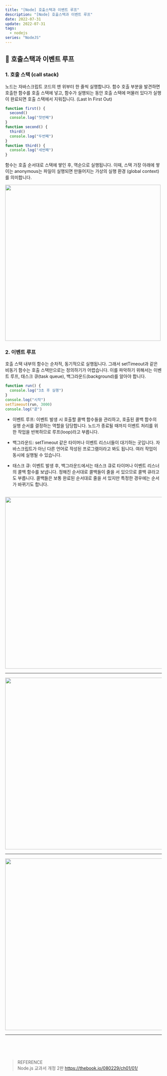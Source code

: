 ```yaml
---
title: "[Node] 호출스택과 이벤트 루프"
description: "[Node] 호출스택과 이벤트 루프"
date: 2022-07-31
update: 2022-07-31
tags:
  - nodejs
series: "NodeJS"
---
```


## 🚀 호출스택과 이벤트 루프

### 1. 호출 스택 (call stack)

노드는 자바스크립트 코드의 맨 위부터 한 줄씩 실행합니다. 함수 호출 부분을 발견하면 호출한 함수를 호출 스택에 넣고, 함수가 실행되는 동안 호출 스택에 머물러 있다가 실행이 완료되면 호출 스택에서 지워집니다. (Last In First Out)

```js
function first() {
  second()
  console.log("첫번째")
}
function second() {
  third()
  console.log("두번째")
}
function third() {
  console.log("세번째")
}
```

함수는 호출 순서대로 스택에 쌓인 후, 역순으로 실행됩니다. 이때, 스택 가장 아래에 쌓이는 anonymous는 파일이 실행되면 만들어지는 가상의 실행 환경 (global context)를 의미합니다.

<img src="https://user-images.githubusercontent.com/68415905/183275903-67f4f44d-2a1a-4009-b384-2a20c7003456.JPG" alt='' width="500" />

### 2. 이벤트 루프

호출 스택 내부의 함수는 순차적, 동기적으로 실행됩니다. 그래서 setTimeout과 같은 비동기 함수는 호출 스택만으로는 정의하기가 어렵습니다. 이를 파악하기 위해서는 이벤트 루프, 태스크 큐(task queue), 백그라운드(background)를 알아야 합니다.

```js
function run() {
  console.log("3초 후 실행")
}
console.log("시작")
setTimeout(run, 3000)
console.log("끝")
```

- 이벤트 루프: 이벤트 발생 시 호출할 콜백 함수들을 관리하고, 호출된 콜백 함수의 실행 순서를 결정하는 역할을 담당합니다. 노드가 종료될 때까지 이벤트 처리를 위한 작업을 반복하므로 루프(loop)라고 부릅니다.

- 백그라운드: setTimeout 같은 타이머나 이벤트 리스너들이 대기하는 곳입니다. 자바스크립트가 아닌 다른 언어로 작성된 프로그램이라고 봐도 됩니다. 여러 작업이 동시에 실행될 수 있습니다.

- 태스크 큐: 이벤트 발생 후, 백그라운드에서는 태스크 큐로 타이머나 이벤트 리스너의 콜백 함수를 보냅니다. 정해진 순서대로 콜백들이 줄을 서 있으므로 콜백 큐라고도 부릅니다. 콜백들은 보통 완료된 순서대로 줄을 서 있지만 특정한 경우에는 순서가 바뀌기도 합니다.

<br>

<img src="https://user-images.githubusercontent.com/68415905/183276969-638c31c2-cdf0-4afa-9ae9-649e9151c6de.jpg" alt='' width="550" />

<hr>

<img src="https://user-images.githubusercontent.com/68415905/183276970-efde2d93-ddd2-4014-bc53-da8343168547.jpg" alt='' width="550" />

<hr>

<img src="https://user-images.githubusercontent.com/68415905/183276971-006e63b0-c613-41de-8be3-01779662b58b.jpg" alt='' width="550" />

<hr>
<br /><br /><br />

> REFERENCE <br /> Node.js 교과서 개정 2판 https://thebook.io/080229/ch01/01/
